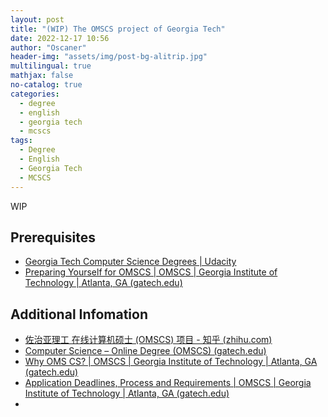 ```yaml
---
layout: post
title: "(WIP) The OMSCS project of Georgia Tech"
date: 2022-12-17 10:56
author: "Oscaner"
header-img: "assets/img/post-bg-alitrip.jpg"
multilingual: true
mathjax: false
no-catalog: true
categories:
  - degree
  - english
  - georgia tech
  - mcscs
tags:
  - Degree
  - English
  - Georgia Tech
  - MCSCS
---
```


WIP

## Prerequisites

- [Georgia Tech Computer Science Degrees | Udacity](https://www.udacity.com/georgia-tech)
- [Preparing Yourself for OMSCS | OMSCS | Georgia Institute of Technology | Atlanta, GA (gatech.edu)](https://omscs.gatech.edu/preparing-yourself-omscs)

## Additional Infomation

- [佐治亚理工 在线计算机硕士 (OMSCS) 项目 - 知乎 (zhihu.com)](https://zhuanlan.zhihu.com/p/342682754)
- [Computer Science – Online Degree (OMSCS) (gatech.edu)](https://www.gatech.edu/academics/degrees/masters/computer-science-online-degree-ms)
- [Why OMS CS? | OMSCS | Georgia Institute of Technology | Atlanta, GA (gatech.edu)](https://omscs.gatech.edu/explore-oms-cs)
- [Application Deadlines, Process and Requirements | OMSCS | Georgia Institute of Technology | Atlanta, GA (gatech.edu)](https://omscs.gatech.edu/program-info/application-deadlines-process-requirements)
- 